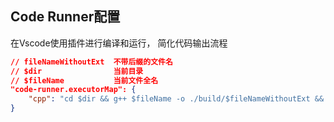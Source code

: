 ## Code Runner配置
在Vscode使用插件进行编译和运行， 简化代码输出流程
```json
// fileNameWithoutExt  不带后缀的文件名
// $dir                当前目录
// $fileName           当前文件全名
"code-runner.executorMap": {
    "cpp": "cd $dir && g++ $fileName -o ./build/$fileNameWithoutExt && $dir/build/$fileNameWithoutExt"
}
```